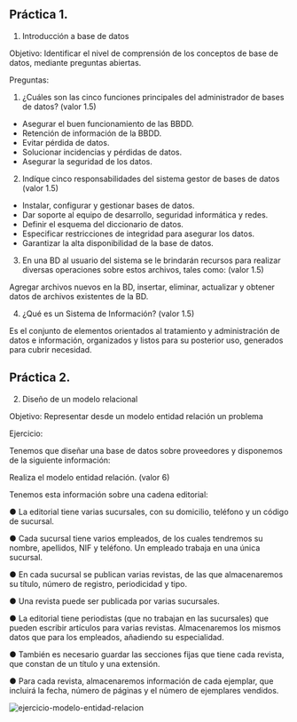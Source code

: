 ## Práctica 1.

1. Introducción a base de datos

Objetivo: Identificar el nivel de comprensión de los conceptos de base de datos,
mediante preguntas abiertas.
 
Preguntas:

1. ¿Cuáles son las cinco funciones principales del administrador de bases de datos?
(valor 1.5)

- Asegurar el buen funcionamiento de las BBDD.
- Retención de información de la BBDD.
- Evitar pérdida de datos.
- Solucionar incidencias y pérdidas de datos.
- Asegurar la seguridad de los datos.


2. Indíque cinco responsabilidades del sistema gestor de bases de datos (valor 1.5)

- Instalar, configurar y gestionar bases de datos.
- Dar soporte al equipo de desarrollo, seguridad informática y redes.
- Definir el esquema del diccionario de datos.
- Especificar restricciones de integridad para asegurar los datos.
- Garantizar la alta disponibilidad de la base de datos.


3. En una BD al usuario del sistema se le brindarán recursos para realizar diversas
operaciones sobre estos archivos, tales como: (valor 1.5)

Agregar archivos nuevos en la BD, insertar, eliminar, actualizar y obtener datos de archivos existentes de la BD.


4. ¿Qué es un Sistema de Información? (valor 1.5)

Es el conjunto de elementos orientados al tratamiento y administración de datos e información, organizados y listos para su posterior uso, generados para cubrir necesidad.

## Práctica 2.

2. Diseño de un modelo relacional

Objetivo: Representar desde un modelo entidad relación un problema


Ejercicio:

Tenemos que diseñar una base de datos sobre proveedores y disponemos de la siguiente
información:

Realiza el modelo entidad relación. (valor 6)

Tenemos esta información sobre una cadena editorial:

● La editorial tiene varias sucursales, con su domicilio, teléfono y un código de
sucursal.

● Cada sucursal tiene varios empleados, de los cuales tendremos su nombre,
apellidos, NIF y teléfono. Un empleado trabaja en una única sucursal.

● En cada sucursal se publican varias revistas, de las que almacenaremos su título,
número de registro, periodicidad y tipo.

● Una revista puede ser publicada por varias sucursales.

● La editorial tiene periodistas (que no trabajan en las sucursales) que pueden
escribir artículos para varias revistas. Almacenaremos los mismos datos que para
los empleados, añadiendo su especialidad.

● También es necesario guardar las secciones fijas que tiene cada revista, que
constan de un título y una extensión.

● Para cada revista, almacenaremos información de cada ejemplar, que incluirá la
fecha, número de páginas y el número de ejemplares vendidos.


![ejercicio-modelo-entidad-relacion](https://user-images.githubusercontent.com/116111271/207475928-bb6d9aed-0428-481d-b3b6-87bb1189a30d.png)


